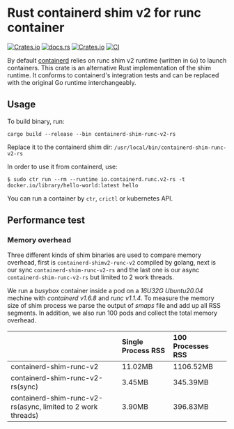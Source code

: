 # Rust containerd shim v2 for runc container

[![Crates.io](https://img.shields.io/crates/v/containerd-runc-shim)](https://crates.io/crates/containerd-runc-shim)
[![docs.rs](https://img.shields.io/docsrs/containerd-runc-shim)](https://docs.rs/containerd-runc-shim/latest/containerd-runc-shim/)
[![Crates.io](https://img.shields.io/crates/l/containerd-shim)](https://github.com/containerd/rust-extensions/blob/main/LICENSE)
[![CI](https://github.com/containerd/rust-extensions/actions/workflows/ci.yml/badge.svg?branch=main)](https://github.com/containerd/rust-extensions/actions/workflows/ci.yml)

By default [containerd](https://github.com/containerd/containerd) relies on runc shim v2 runtime (written in `Go`) to launch containers.
This crate is an alternative Rust implementation of the shim runtime.
It conforms to containerd's integration tests and can be replaced with the original Go runtime interchangeably.

## Usage

To build binary, run:
```shell
cargo build --release --bin containerd-shim-runc-v2-rs
```

Replace it to the containerd shim dir: `/usr/local/bin/containerd-shim-runc-v2-rs`

In order to use it from containerd, use:

```shell
$ sudo ctr run --rm --runtime io.containerd.runc.v2-rs -t docker.io/library/hello-world:latest hello
```

You can run a container by `ctr`, `crictl` or kubernetes API.

## Performance test

### Memory overhead

Three different kinds of shim binaries are used to compare memory overhead, first is `containerd-shimv2-runc-v2`
compiled by golang, next is our sync `containerd-shim-runc-v2-rs` and the last one is our async `containerd-shim-runc-v2-rs`
but limited to 2 work threads.

We run a *busybox* container inside a pod on a *16U32G Ubuntu20.04* mechine with *containerd v1.6.8* and *runc v1.1.4*.
To measure the memory size of shim process we parse the output of *smaps* file and add up all RSS segments.
In addition, we also run 100 pods and collect the total memory overhead.

 |                                                              | Single Process RSS | 100 Processes RSS |
 | :----------------------------------------------------------- | :----------------- | :---------------- |
 | containerd-shim-runc-v2                                      | 11.02MB            | 1106.52MB         |
 | containerd-shim-runc-v2-rs(sync)                             | 3.45MB             | 345.39MB          |
 | containerd-shim-runc-v2-rs(async, limited to 2 work threads) | 3.90MB             | 396.83MB          |